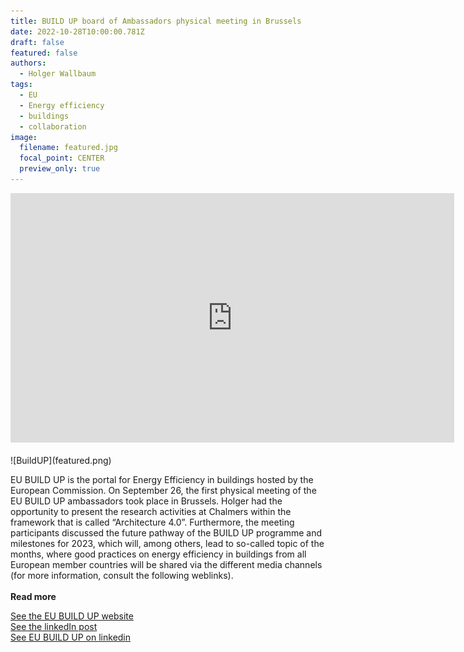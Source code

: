```yaml
---
title: BUILD UP board of Ambassadors physical meeting in Brussels
date: 2022-10-28T10:00:00.781Z
draft: false
featured: false
authors:
  - Holger Wallbaum
tags:
  - EU
  - Energy efficiency
  - buildings
  - collaboration
image:
  filename: featured.jpg
  focal_point: CENTER
  preview_only: true
---
```

<iframe src="https://www.linkedin.com/embed/feed/update/urn:li:ugcPost:6991708541023600640?compact=1" height="399" width="710" frameborder="0" allowfullscreen="" title="Embedded post"></iframe>
<br> </br>
![BuildUP](featured.png)

EU BUILD UP is the portal for Energy Efficiency in buildings hosted by the European Commission. On September 26, the first physical meeting of the EU BUILD UP ambassadors took place in Brussels. Holger had the opportunity to present the research activities at Chalmers within the framework that is called “Architecture 4.0”. Furthermore, the meeting participants discussed the future pathway of the BUILD UP programme and milestones for 2023, which will, among others, lead to so-called topic of the months, where good practices on energy efficiency in buildings from all European member countries will be shared via the different media channels (for more information, consult the following weblinks). 
<br> </br>
<strong> Read more </strong>
  
[See the EU BUILD UP website]( http://www.buildup.eu/en)  
[See the linkedIn post](https://www.linkedin.com/posts/eu_build-up_euabrbuildup-technology-skills-activity-6991708572044660736-GE21?utm_source=share&utm_medium=member_desktop)    
[See EU BUILD UP on linkedin](https://www.linkedin.com/company/eu_build-up/?originalSubdomain=be)  
